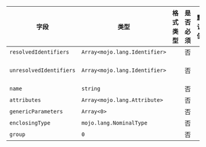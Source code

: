 | 字段 | 类型 | 格式类型 | 是否必须 | 默认值 | 说明 |
|---|---|---|---|---|---|
| `resolvedIdentifiers` | `Array<mojo.lang.Identifier>` |  | 否 |  |  |
| `unresolvedIdentifiers` | `Array<mojo.lang.Identifier>` |  | 否 |  | unresolved identifiers in this file |
| `name` | `string` |  | 否 |  |  |
| `attributes` | `Array<mojo.lang.Attribute>` |  | 否 |  |  |
| `genericParameters` | `Array<0>` |  | 否 |  |  |
| `enclosingType` | `mojo.lang.NominalType` |  | 否 |  |  |
| `group` | `0` |  | 否 |  |  |
